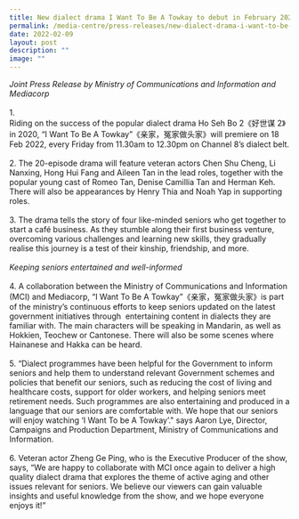 ```yaml
---
title: New dialect drama I Want To Be A Towkay to debut in February 2022
permalink: /media-centre/press-releases/new-dialect-drama-i-want-to-be-a-towkay-to-debut-in-feb-2022/
date: 2022-02-09
layout: post
description: ""
image: ""
---
```

<em>Joint Press Release by Ministry of Communications and Information and Mediacorp</em><br>
<br>
1.<span style="white-space: pre;">		</span>Riding on the success of the popular dialect drama Ho Seh Bo 2《好世谋 2》in 2020, “I Want To Be A Towkay”《亲家，冤家做头家》will premiere on 18 Feb 2022, every Friday from 11.30am to 12.30pm on Channel 8’s dialect belt.<br>
<br>
2.<span style="white-space: pre;">		</span>The 20-episode drama will feature veteran actors Chen Shu Cheng, Li Nanxing, Hong Hui Fang and Aileen Tan in the lead roles, together with the popular young cast of Romeo Tan, Denise Camillia Tan and Herman Keh. There will also be appearances by Henry Thia and Noah Yap in supporting roles.<br>
<br>
3.<span style="white-space: pre;">		</span>The drama tells the story of four like-minded seniors who get together to start a café business. As they stumble along their first business venture, overcoming various challenges and learning new skills, they gradually realise this journey is a test of their kinship, friendship, and more.&nbsp;<br>
<br>
<em>Keeping seniors entertained and well-informed</em><br>
<br>
4.<span style="white-space: pre;">		</span>A collaboration between the Ministry of Communications and Information (MCI) and Mediacorp, “I Want To Be A Towkay”《亲家，冤家做头家》is part of the ministry’s continuous efforts to keep seniors updated on the latest government initiatives through&nbsp; entertaining content in dialects they are familiar with. The main characters will be speaking in Mandarin, as well as Hokkien, Teochew or Cantonese. There will also be some scenes where Hainanese and Hakka can be heard.&nbsp;<br>
<br>
5.<span style="white-space: pre;">		</span>“Dialect programmes have been helpful for the Government to inform seniors and help them to understand relevant Government schemes and policies that benefit our seniors, such as reducing the cost of living and healthcare costs, support for older workers, and helping seniors meet retirement needs. Such programmes are also entertaining and produced in a language that our seniors are comfortable with. We hope that our seniors will enjoy watching ‘I Want To be A Towkay’." says Aaron Lye, Director, Campaigns and Production Department, Ministry of Communications and Information.<br>
<br>
6.<span style="white-space: pre;">		</span>Veteran actor Zheng Ge Ping, who is the Executive Producer of the show, says, “We are happy to collaborate with MCI once again to deliver a high quality dialect drama that explores the theme of active aging and other issues relevant for seniors. We believe our viewers can gain valuable insights and useful knowledge from the show, and we hope everyone enjoys it!”<br>
<br>